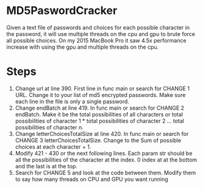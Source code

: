 # MD5PaswordCracker
Given a text file of passwords and choices for each possible character in the password, it will use multiple threads on the cpu and gpu to brute force all possible choices. On my 2015 MacBook Pro it saw 4.5x performance increase with using the gpu and multiple threads on the cpu.

# Steps
1) Change url at line 390. First line in func main or search for CHANGE 1 URL. Change it to your list of md5 encrypted passwords. Make sure each line in the file is only a single password.
2) Change endBatch at line 419. In func main or search for CHANGE 2 endBatch. Make it be the total possibilities of all characters or total possibilities of character 1 * total possibilities of character 2 ... total possibilities of character n.
3) Change letterChoicesTotalSize at line 420. In func main or search for CHANGE 3 letterChoicesTotalSize. Change to the Sum of possible choices at each character + 1. 
4) Modify 421 - 430 or the next following lines. Each param str should be all the possibilities of the character at the index. 0 index at at the bottom and the last is at the top.
5) Search for CHANGE 5 and look at the code between them. Modify them to say how many threads on CPU and GPU you want running
